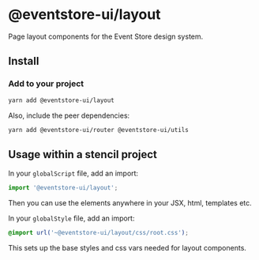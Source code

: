 # @eventstore-ui/layout

Page layout components for the Event Store design system.

## Install

### Add to your project

```sh
yarn add @eventstore-ui/layout
```

Also, include the peer dependencies:

```sh
yarn add @eventstore-ui/router @eventstore-ui/utils
```

## Usage within a stencil project

In your `globalScript` file, add an import:

```ts
import '@eventstore-ui/layout';
```

Then you can use the elements anywhere in your JSX, html, templates etc.

In your `globalStyle` file, add an import:

```css
@import url('~@eventstore-ui/layout/css/root.css');
```

This sets up the base styles and css vars needed for layout components.
